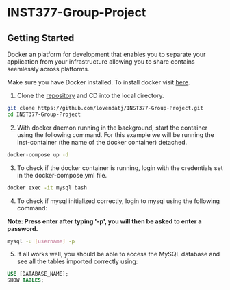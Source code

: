 # INST377-Group-Project
## Getting Started
Docker an platform for development that enables you to separate your application from your infrastructure allowing you to share contains seemlessly across platforms.

Make sure you have Docker installed. To install docker visit [here](https://www.docker.com/).


1. Clone the [repository](https://github.com/lovendatj/INST377-Group-Project.git) and CD into the local directory. 
```bash
git clone https://github.com/lovendatj/INST377-Group-Project.git
cd INST377-Group-Project
```

2. With docker daemon running in the background, start the container using the following command. For this example we will be running the inst-container (the name of the docker container) detached.
```bash
docker-compose up -d
```
3.  To check if the docker container is running, login with the credentials set in the docker-compose.yml file.
```bash
docker exec -it mysql bash
```

4. To check if mysql initialized correctly, login to mysql using the following command:

**Note: Press enter after typing '-p', you will then be asked to enter a password.**
```bash
mysql -u [username] -p
```
5. If all works well, you should be able to access the MySQL database and see all the tables imported correctly using:

```sql
USE [DATABASE_NAME];
SHOW TABLES; 
```